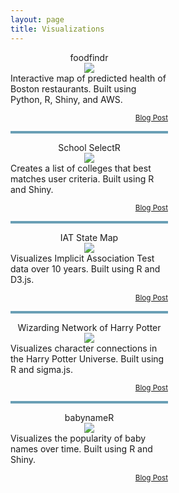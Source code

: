 ```yaml
---
layout: page
title: Visualizations
---
```


<div style="width:50%">

<p>

<center>foodfindr</center>
<center><a href="http://food-findr.com/"><img style="max-height: 200px; height: auto" src="../images/foodfindr.png" align="middle"></a></center>
Interactive map of predicted health of Boston restaurants. Built using Python, R, Shiny, and AWS.

<p>

<div align="right">
<small>
<a href="/stuff/2016/03/01/food-findr/">Blog Post</a>
</small>
</div>

<p>
<p style="border: 2px solid #6a9fb5"></p>

<center>School SelectR</center>
<center><a href="https://dpmartin42.shinyapps.io/college-choice-app/"><img style="max-height: 200px; height: auto" src="../images/School_SelectR.png" align="middle"></a></center>
Creates a list of colleges that best matches user criteria. Built using R and Shiny.

<p>

<div align="right">
<small>
<a href="/stuff/2015/04/16/school-selectR/">Blog Post</a>
</small>
</div>

<p>
<p style="border: 2px solid #6a9fb5"></p>

<center>IAT State Map</center>
<center><a href="../projects/IAT_Map/state_map.html"><img style="max-height: 200px; height: auto" src="../images/IATMap.png" align="middle"></a></center>
Visualizes Implicit Association Test data over 10 years. Built using R and D3.js.

<p>

<div align="right">
<small>
<a href="/stuff/2015/03/14/visualizing-PI-data/">Blog Post</a>
</small>
</div>

<p>
<p style="border: 2px solid #6a9fb5"></p>

<center>Wizarding Network of Harry Potter</center>
<center><a href="../projects/Harry_Potter/Harry_Potter_Network.html"><img style="max-height: 200px; height: auto" src="../images/HP_network.png"></a></center>
Visualizes character connections in the Harry Potter Universe. Built using R and sigma.js.

<p>

<div align="right">
<small>
<a href="/stuff/2014/11/05/wizard-network/">Blog Post</a>
</small>
</div>

<p>
<p style="border: 2px solid #6a9fb5"></p>

<center>babynameR</center>
<center><a href="https://dpmartin42.shinyapps.io/babynameR/"><img style="max-height: 200px; height: auto" src="../images/babynameR.png"></a></center>
Visualizes the popularity of baby names over time. Built using R and Shiny.

<p>

<div align="right">
<small>
<a href="/stuff/2014/08/24/Naming-Babies/">Blog Post</a>
</small>
</div>

</div>
